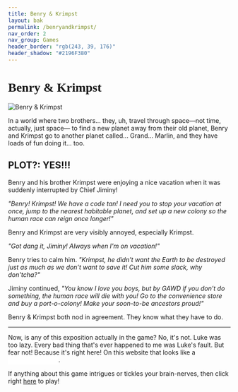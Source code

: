 ```yaml
---
title: Benry & Krimpst
layout: bak
permalink: /benryandkrimpst/
nav_order: 2
nav_group: Games
header_border: "rgb(243, 39, 176)"
header_shadow: "#2196F380"
---
```


# <span style="font-family: 'DePixel', 'Comic Sans MS', cursive;">Benry & Krimpst</span>

![Benry & Krimpst](https://img.itch.zone/aW1nLzE3NDE0MDU3LnBuZw==/315x250%23c/%2FyL5eG.png)

In a world where two brothers... they, uh, travel through space—not time, actually, just space— to find a new planet away from their old planet, Benry and Krimpst go to another planet called... Grand... Marlin, and they have loads of fun doing it... too.

## PLOT?: YES!!!

Benry and his brother Krimpst were enjoying a nice vacation when it was suddenly interrupted by Chief Jiminy!

*"Benry! Krimpst! We have a code tan! I need you to stop your vacation at once, jump to the nearest habitable planet, and set up a new colony so the human race can reign once longer!"*

Benry and Krimpst are very visibly annoyed, especially Krimpst.

*"Got dang it, Jiminy! Always when I'm on vacation!"*

Benry tries to calm him. *"Krimpst, he didn’t want the Earth to be destroyed just as much as we don’t want to save it! Cut him some slack, why don'tcha?"*

Jiminy continued, *"You know I love you boys, but by GAWD if you don’t do something, the human race will die with you! Go to the convenience store and buy a port-o-colony! Make your soon-to-be ancestors proud!"*

Benry & Krimpst both nod in agreement. They know what they have to do.

---

Now, is any of this exposition actually in the game? No, it's not. Luke was too lazy. Every bad thing that's ever happened to me was Luke's fault. But fear not! Because it's right here! On this website that looks like a <span style="background-color: white; color: white; padding: 2px 20px;">REDACTED</span>.

If anything about this game intrigues or tickles your brain-nerves, then click right [here](https://another-banger.itch.io/benry-y-krimpst) to play!